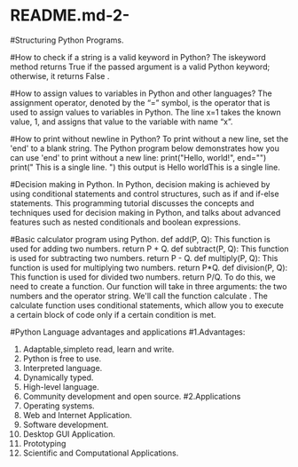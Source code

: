 # README.md-2-

#Structuring Python Programs.

#How to check if a string is a valid keyword in Python?
The iskeyword method returns True if the passed argument is a valid Python keyword; otherwise, it returns False .


#How to assign values to variables in Python and other languages?
The assignment operator, denoted by the “=” symbol, is the operator that is used to assign values to variables in Python. The line x=1 takes the known value, 1, and assigns that value to the variable with name “x”.


#How to print without newline in Python?
To print without a new line, set the 'end' to a blank string. The Python program below demonstrates how you can use 'end' to print without a new line: print("Hello, world!", end="") print(" This is a single line. ")
this output is 
Hello worldThis is a single line.


#Decision making in Python.
In Python, decision making is achieved by using conditional statements and control structures, such as if and if-else statements. This programming tutorial discusses the concepts and techniques used for decision making in Python, and talks about advanced features such as nested conditionals and boolean expressions.


#Basic calculator program using Python.
def add(P, Q):
This function is used for adding two numbers.
return P + Q.
def subtract(P, Q):
This function is used for subtracting two numbers.
return P - Q.
def multiply(P, Q):
This function is used for multiplying two numbers.
return P*Q.
def division(P, Q):
This function is used for divided two numbers.
return P/Q.
To do this, we need to create a function. Our function will take in three arguments: the two numbers and the operator string. We'll call the function calculate . The calculate function uses conditional statements, which allow you to execute a certain block of code only if a certain condition is met.


#Python Language advantages and applications
 #1.Advantages:
 1. Adaptable,simpleto read, learn and write.
 2. Python is free to use.
 3. Interpreted language.
 4. Dynamically typed.
 5. High-level language.
 6. Community development and open source.
#2.Applications 
 1. Operating systems.
 2. Web and Internet Application.
 3. Software development.
 4. Desktop GUI Application.
 5. Prototyping 
 6. Scientific and Computational Applications.
